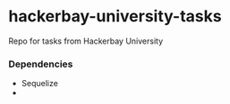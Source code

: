 # hackerbay-university-tasks
Repo for tasks from Hackerbay University


### Dependencies

- Sequelize
- 